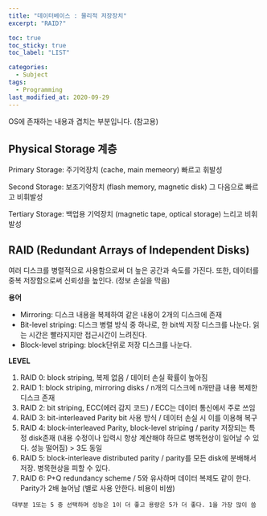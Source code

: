 ```yaml
---
title: "데이터베이스 : 물리적 저장장치"
excerpt: "RAID?"

toc: true
toc_sticky: true
toc_label: "LIST"

categories:
  - Subject
tags:
  - Programming
last_modified_at: 2020-09-29  
---
```


OS에 존재하는 내용과 겹치는 부분입니다. (참고용)



## Physical Storage 계층

Primary Storage: 주기억장치 (cache, main memeory) 빠르고 휘발성

Second Storage: 보조기억장치 (flash memory, magnetic disk) 그 다음으로 빠르고 비휘발성

Tertiary Storage: 백업용 기억장치 (magnetic tape, optical storage) 느리고 비휘발성



## RAID (Redundant Arrays of Independent Disks)

여러 디스크를 병렬적으로 사용함으로써 더 높은 공간과 속도를 가진다. 또한, 데이터를 중복 저장함으로써 신뢰성을 높인다. (정보 손실을 막음)



**용어**

* Mirroring: 디스크 내용을 복제하여 같은 내용이 2개의 디스크에 존재
* Bit-level striping: 디스크 병렬 방식 중 하나로, 한 bit씩 저장 디스크를 나눈다. 읽는 시간은 빨라지지만 접근시간이 느려진다.
* Block-level striping: block단위로 저장 디스크를 나눈다.



**LEVEL**

1. RAID 0: block striping, 복제 없음 / 데이터 손실 확률이 높아짐
2. RAID 1: block striping, mirroring disks / n개의 디스크에 n개만큼 내용 복제한 디스크 존재
3. RAID 2: bit striping, ECC(에러 감지 코드) / ECC는 데이터 통신에서 주로 쓰임
4. RAID 3: bit-interleaved Parity bit 사용 방식 / 데이터 손실 시 이를 이용해 복구
5. RAID 4: block-interleaved Parity, block-level striping / parity 저장되는 특정 disk존재 (내용 수정이나 입력시 항상 계산해야 하므로 병목현상이 일어날 수 있다. 성능 떨어짐) > 3도 동일
6. RAID 5: block-interleave distributed parity / parity를 모든 disk에 분배해서 저장. 병목현상을 피할 수 있다.
7. RAID 6: P+Q redundancy scheme / 5와 유사하며 데이터 복제도 같이 한다. Parity가 2배 늘어남 (별로 사용 안한다. 비용이 비쌈)

``` 대부분 1또는 5 중 선택하며 성능은 1이 더 좋고 용량은 5가 더 좋다. 1을 가장 많이 씀```
